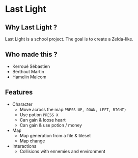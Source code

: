 # Last Light

## Why Last Light ?
Last Light is a school project. The goal is to create a Zelda-like.

## Who made this ?
* Kerroué Sébastien
* Berthout Martin
* Hamelin Malcom

## Features
* Character
  * Move across the map `PRESS UP, DOWN, LEFT, RIGHT)`
  * Use potion `PRESS X`
  * Can gain & loose heart
  * Can gain & use potion / money
* Map
  * Map generation from a file & tileset
  * Map change
* Interactions
  * Collisions with ennemies and environment
